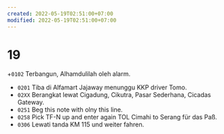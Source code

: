 ```yaml
---
created: 2022-05-19T02:51:00+07:00
modified: 2022-05-19T02:51:00+07:00
---
```

# 19

+`0102` Terbangun, Alhamdulilah oleh alarm.
+ `0201` Tiba di Alfamart Jajaway menunggu KKP driver Tomo.
+ `02XX` Berangkat lewat Cigadung, Cikutra, Pasar Sederhana, Cicadas Gateway.
+ `0251` Beg this note with olny this line.
+ `0258` Pick TF-N up and enter again TOL Cimahi to Serang für das Paß.
+ `0306` Lewati tanda KM 115 und weiter fahren.